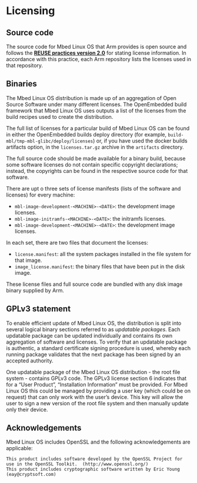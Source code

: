 # Licensing

## Source code

The source code for Mbed Linux OS that Arm provides is open source and follows the [**REUSE practices version 2.0**](https://reuse.software/practices/2.0/) for stating license information. In accordance with this practice, each Arm repository lists the licenses used in that repository.

## Binaries

The Mbed Linux OS distribution is made up of an aggregation of Open Source Software under many different licenses. The OpenEmbedded build framework that Mbed Linux OS uses outputs a list of the licenses from the build recipes used to create the distribution.

The full list of licenses for a particular build of Mbed Linux OS can be found in either the OpenEmbedded builds deploy directory (for example, `build-mbl/tmp-mbl-glibc/deploy/licenses`) or, if you have used the docker builds artifacts option, in the `licenses.tar.gz` archive in the `artifacts` directory.

<span class="notes">The full source code should be made available for a binary build, because some software licenses do not contain specific copyright declarations; instead, the copyrights can be found in the respective source code for that software.</span>

There are upt o three sets of license manifests (lists of the software and licenses) for every machine:

* `mbl-image-development-<MACHINE>-<DATE>`: the development image licenses.
* `mbl-image-initramfs-<MACHINE>-<DATE>`: the initramfs licenses.
* `mbl-image-development-<MACHINE>-<DATE>`: the development image licenses.

In each set, there are two files that document the licenses:

* `license.manifest`: all the system packages installed in the file system for that image.
* `image_license.manifest`: the binary files that have been put in the disk image.

These license files and full source code are bundled with any disk image binary supplied by Arm.

## GPLv3 statement

To enable efficient update of Mbed Linux OS, the distribution is split into several logical binary sections referred to as *updatable packages*. Each updatable package can be updated individually and contains its own aggregation of software and licenses. To verify that an updatable package is authentic, a standard certificate signing procedure is used, whereby each running package validates that the next package has been signed by an accepted authority.

One updatable package of the Mbed Linux OS distribution - the root file system - contains GPLv3 code. The GPLv3 license section 6 indicates that for a “User Product”, “Installation Information” must be provided. For Mbed Linux OS this could be managed by providing a user key (which could be on request) that can only work with the user’s device. This key will allow the user to sign a new version of the root file system and then manually update only their device.

## Acknowledgements

Mbed Linux OS includes OpenSSL and the following acknowledgements are applicable:

    This product includes software developed by the OpenSSL Project for use in the OpenSSL Toolkit.  (http://www.openssl.org/)
    This product includes cryptographic software written by Eric Young (eay@cryptsoft.com)
